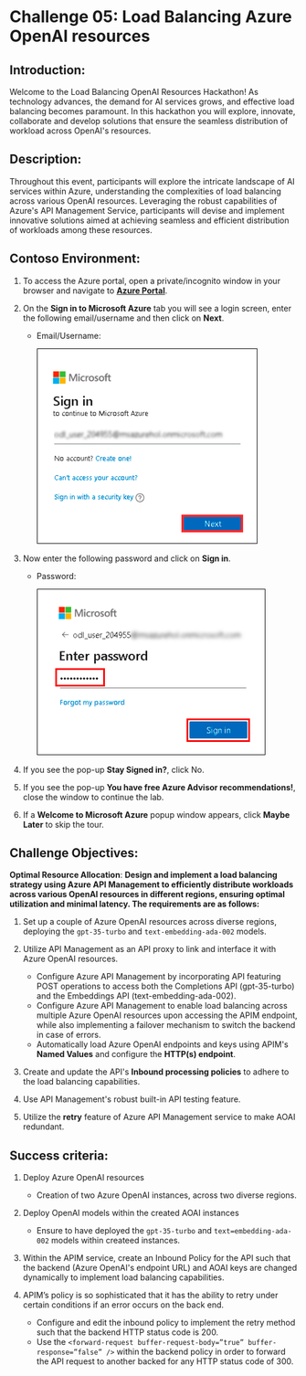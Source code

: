 # Challenge 05: Load Balancing Azure OpenAI resources

## Introduction:
Welcome to the Load Balancing OpenAI Resources Hackathon! As technology advances, the demand for AI services grows, and effective load balancing becomes paramount. In this hackathon you will explore, innovate, collaborate and develop solutions that ensure the seamless distribution of workload across OpenAI's resources.

## Description:
Throughout this event, participants will explore the intricate landscape of AI services within Azure, understanding the complexities of load balancing across various OpenAI resources. Leveraging the robust capabilities of Azure's API Management Service, participants will devise and implement innovative solutions aimed at achieving seamless and efficient distribution of workloads among these resources.

## Contoso Environment:

1. To access the Azure portal, open a private/incognito window in your browser and navigate to **[Azure Portal](https://portal.azure.com)**.

2. On the **Sign in to Microsoft Azure** tab you will see a login screen, enter the following email/username and then click on **Next**. 
   * Email/Username: <inject key="AzureAdUserEmail"></inject>
   
     ![](media/signin-email.png "Enter Email")

3. Now enter the following password and click on **Sign in**.
   * Password: <inject key="AzureAdUserPassword"></inject>
   
     ![](media/signin-password.png "Enter Password")

4. If you see the pop-up **Stay Signed in?**, click No.

5. If you see the pop-up **You have free Azure Advisor recommendations!**, close the window to continue the lab.

6. If a **Welcome to Microsoft Azure** popup window appears, click **Maybe Later** to skip the tour.

## Challenge Objectives:

**Optimal Resource Allocation**: **Design and implement a load balancing strategy using Azure API Management to efficiently distribute workloads across various OpenAI resources in different regions, ensuring optimal utilization and minimal latency. The requirements are as follows:**

1. Set up a couple of Azure OpenAI resources across diverse regions, deploying the `gpt-35-turbo` and `text-embedding-ada-002` models.

2. Utilize API Management as an API proxy to link and interface it with Azure OpenAI resources.
    - Configure Azure API Management by incorporating API featuring POST operations to access both the Completions API (gpt-35-turbo) and the Embeddings API (text-embedding-ada-002).
    - Configure Azure API Management to enable load balancing across multiple Azure OpenAI resources upon accessing the APIM endpoint, while also implementing a failover mechanism to switch the backend in case of errors.
    - Automatically load Azure OpenAI endpoints and keys using APIM's **Named Values** and configure the **HTTP(s) endpoint**.

3. Create and update the API's **Inbound processing policies** to adhere to the load balancing capabilities.

4. Use API Management's robust built-in API testing feature.

5. Utilize the **retry** feature of Azure API Management service to make AOAI redundant.

## Success criteria:

1. Deploy Azure OpenAI resources
    - Creation of two Azure OpenAI instances, across two diverse regions.

2. Deploy OpenAI models within the created AOAI instances
    - Ensure to have deployed the `gpt-35-turbo` and `text=embedding-ada-002` models within createed instances.

3. Within the APIM service, create an Inbound Policy for the API such that the backend (Azure OpenAI's endpoint URL) and AOAI keys are changed dynamically to implement load balancing capabilities.

4. APIM’s policy is so sophisticated that it has the ability to retry under certain conditions if an error occurs on the back end.
    - Configure and edit the inbound policy to implement the retry method such that the backend HTTP status code is 200.
    - Use the `<forward-request buffer-request-body=”true” buffer-response=”false” />` within the backend policy in order to forward the API request to another backed for any HTTP status code of 300.
